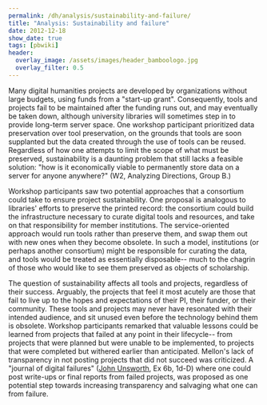 ```yaml
---
permalink: /dh/analysis/sustainability-and-failure/
title: "Analysis: Sustainability and failure"
date: 2012-12-18
show_date: true
tags: [pbwiki]
header:
  overlay_image: /assets/images/header_bamboologo.jpg
  overlay_filter: 0.5
---
```

<p>Many digital humanities projects are developed by organizations without large budgets, using funds from a "start-up grant". Consequently, tools and projects fail to be maintained after the funding runs out, and may eventually be taken down, although university libraries will sometimes step in to provide long-term server space. One workshop participant prioritized data preservation over tool preservation, on the grounds that tools are soon supplanted but the data created through the use of tools can be reused. Regardless of how one attempts to limit the scope of what must be preserved, sustainability is a daunting problem that still lacks a feasible solution: "how is it economically viable to permanently store data on a server for anyone anywhere?" (W2, Analyzing Directions, Group B.)</p>
<p>Workshop participants saw two potential approaches that a consortium could take to ensure project sustainability. One proposal is analogous to libraries' efforts to preserve the printed record: the consortium could build the infrastructure necessary to curate digital tools and resources, and take on that responsibility for member institutions. The service-oriented approach would run tools rather than preserve them, and swap them out with new ones when they become obsolete. In such a model, institutions (or perhaps another consortium) might be responsible for curating the data, and tools would be treated as essentially disposable-- much to the chagrin of those who would like to see them preserved as objects of scholarship.</p>
<p>The question of sustainability affects all tools and projects, regardless of their success. Arguably, the projects that feel it most acutely are those that fail to live up to the hopes and expectations of their PI, their funder, or their community. These tools and projects may never have resonated with their intended audience, and sit unused even before the technology behind them is obsolete. Workshop participants remarked that valuable lessons could be learned from projects that failed at any point in their lifecycle-- from projects that were planned but were unable to be implemented, to projects that were completed but withered earlier than anticipated. Mellon's lack of transparency in not posting projects that did not succeed was criticized. A "journal of digital failures" (<a href="http://www3.isrl.illinois.edu/~unsworth/">John Unsworth</a>, Ex 6b, 1d-D) where one could post write-ups or final reports from failed projects, was proposed as one potential step towards increasing transparency and salvaging what one can from failure.</p>
